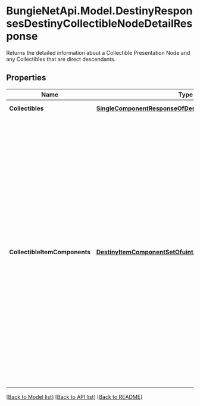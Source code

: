 # BungieNetApi.Model.DestinyResponsesDestinyCollectibleNodeDetailResponse
Returns the detailed information about a Collectible Presentation Node and any Collectibles that are direct descendants.
## Properties

Name | Type | Description | Notes
------------ | ------------- | ------------- | -------------
**Collectibles** | [**SingleComponentResponseOfDestinyCollectiblesComponent**](SingleComponentResponseOfDestinyCollectiblesComponent.md) | COMPONENT TYPE: Collectibles | [optional] 
**CollectibleItemComponents** | [**DestinyItemComponentSetOfuint32**](DestinyItemComponentSetOfuint32.md) | Item components, keyed by the item hash of the items pointed at collectibles found under the requested Presentation Node.  NOTE: I had a lot of hemming and hawing about whether these should be keyed by collectible hash or item hash... but ultimately having it be keyed by item hash meant that UI that already uses DestinyItemComponentSet data wouldn&#39;t have to have a special override to do the collectible -&gt; item lookup once you delve into an item&#39;s details, and it also meant that you didn&#39;t have to remember that the Hash being used as the key for plugSets was different from the Hash being used for the other Dictionaries. As a result, using the Item Hash felt like the least crappy solution.  We may all come to regret this decision. We will see.  COMPONENT TYPE: [See inside the DestinyItemComponentSet contract for component types.] | [optional] 

[[Back to Model list]](../README.md#documentation-for-models) [[Back to API list]](../README.md#documentation-for-api-endpoints) [[Back to README]](../README.md)

